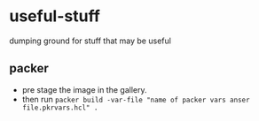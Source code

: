 # useful-stuff
dumping ground for stuff that may be useful



## packer
- pre stage the image in the gallery. 
- then run
  `packer build -var-file "name of packer vars anser file.pkrvars.hcl" .`